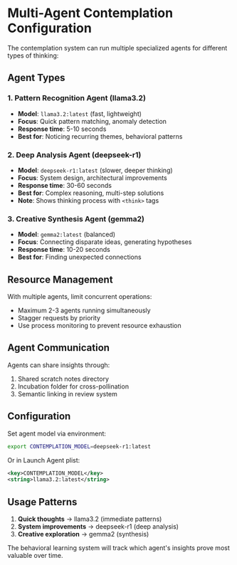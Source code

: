 # Multi-Agent Contemplation Configuration

The contemplation system can run multiple specialized agents for different types of thinking:

## Agent Types

### 1. Pattern Recognition Agent (llama3.2)
- **Model**: `llama3.2:latest` (fast, lightweight)
- **Focus**: Quick pattern matching, anomaly detection
- **Response time**: 5-10 seconds
- **Best for**: Noticing recurring themes, behavioral patterns

### 2. Deep Analysis Agent (deepseek-r1)
- **Model**: `deepseek-r1:latest` (slower, deeper thinking)
- **Focus**: System design, architectural improvements
- **Response time**: 30-60 seconds
- **Best for**: Complex reasoning, multi-step solutions
- **Note**: Shows thinking process with `<think>` tags

### 3. Creative Synthesis Agent (gemma2)
- **Model**: `gemma2:latest` (balanced)
- **Focus**: Connecting disparate ideas, generating hypotheses
- **Response time**: 10-20 seconds
- **Best for**: Finding unexpected connections

## Resource Management

With multiple agents, limit concurrent operations:
- Maximum 2-3 agents running simultaneously
- Stagger requests by priority
- Use process monitoring to prevent resource exhaustion

## Agent Communication

Agents can share insights through:
1. Shared scratch notes directory
2. Incubation folder for cross-pollination
3. Semantic linking in review system

## Configuration

Set agent model via environment:
```bash
export CONTEMPLATION_MODEL=deepseek-r1:latest
```

Or in Launch Agent plist:
```xml
<key>CONTEMPLATION_MODEL</key>
<string>llama3.2:latest</string>
```

## Usage Patterns

1. **Quick thoughts** → llama3.2 (immediate patterns)
2. **System improvements** → deepseek-r1 (deep analysis)
3. **Creative exploration** → gemma2 (synthesis)

The behavioral learning system will track which agent's insights prove most valuable over time.
